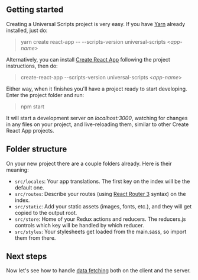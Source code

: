 Getting started
---------------

Creating a Universal Scripts project is very easy.
If you have [Yarn](https://yarnpkg.com) already installed, just do:
> yarn create react-app -- --scripts-version universal-scripts &lt;_app-name_&gt;

Alternatively, you can install [Create React App](https://github.com/facebookincubator/create-react-app) following the project instructions, then do:
> create-react-app --scripts-version universal-scripts &lt;_app-name_&gt;

Either way, when it finishes you'll have a project ready to start developing.
Enter the project folder and run:
> npm start

It will start a development server on _localhost:3000_, watching for changes in any files on your project, and live-reloading them, similar to other Create React App projects.


Folder structure
----------------

On your new project there are a couple folders already. Here is their meaning:

- `src/locales`: Your app translations. The first key on the index will be the default one.
- `src/routes`: Describe your routes (using [React Router 3](https://github.com/ReactTraining/react-router/blob/v3.2.0/docs/guides/RouteConfiguration.md) syntax) on the index.
- `src/static`: Add your static assets (images, fonts, etc.), and they will get copied to the output root.
- `src/store`: Home of your Redux actions and reducers. The reducers.js controls which key will be handled by which reducer.
- `src/styles`: Your stylesheets get loaded from the main.sass, so import them from there.


Next steps
----------

Now let's see how to handle [data fetching](data-fetching) both on the client and the server.

